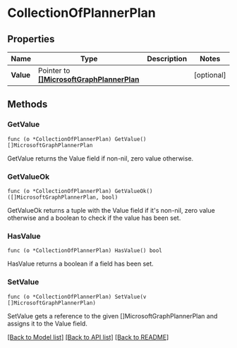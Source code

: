 # CollectionOfPlannerPlan

## Properties

Name | Type | Description | Notes
------------ | ------------- | ------------- | -------------
**Value** | Pointer to [**[]MicrosoftGraphPlannerPlan**](microsoft.graph.plannerPlan.md) |  | [optional] 

## Methods

### GetValue

`func (o *CollectionOfPlannerPlan) GetValue() []MicrosoftGraphPlannerPlan`

GetValue returns the Value field if non-nil, zero value otherwise.

### GetValueOk

`func (o *CollectionOfPlannerPlan) GetValueOk() ([]MicrosoftGraphPlannerPlan, bool)`

GetValueOk returns a tuple with the Value field if it's non-nil, zero value otherwise
and a boolean to check if the value has been set.

### HasValue

`func (o *CollectionOfPlannerPlan) HasValue() bool`

HasValue returns a boolean if a field has been set.

### SetValue

`func (o *CollectionOfPlannerPlan) SetValue(v []MicrosoftGraphPlannerPlan)`

SetValue gets a reference to the given []MicrosoftGraphPlannerPlan and assigns it to the Value field.


[[Back to Model list]](../README.md#documentation-for-models) [[Back to API list]](../README.md#documentation-for-api-endpoints) [[Back to README]](../README.md)


